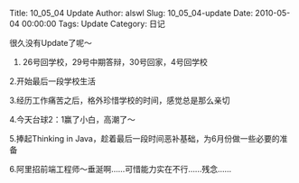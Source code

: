 Title: 10_05_04 Update
Author: alswl
Slug: 10_05_04-update
Date: 2010-05-04 00:00:00
Tags: Update
Category: 日记

很久没有Update了呢～

1. 26号回学校，29号中期答辩，30号回家，4号回学校

2.开始最后一段学校生活

3.经历工作痛苦之后，格外珍惜学校的时间，感觉总是那么亲切

4.今天台球2：1赢了小白，高潮了～

5.捧起Thinking in Java，趁着最后一段时间恶补基础，为6月份做一些必要的准备

6.阿里招前端工程师～垂涎啊……可惜能力实在不行……残念……

